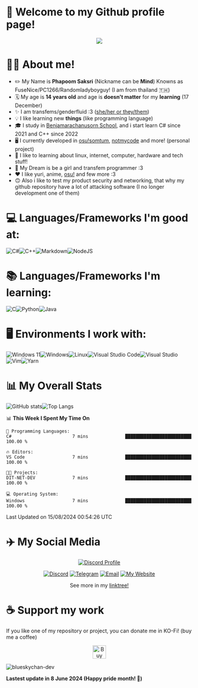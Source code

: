 # 🤗 Welcome to my Github profile page! 
<p align="center">
  <img src="https://media1.tenor.com/m/Pd4sD0XWmoIAAAAC/onimai-oniichan-wa-oshimai.gif)" />
</p>

# 👩‍💻 About me!
- ✏️ My Name is **Phapoom Saksri** (Nickname can be **Mind**) Knowns as FuseNice/PC1266/Randomladyboyguy! (I am from thailand 🇹🇭)
- 🗓️ My age is **14 years old** and age is **doesn't matter** for my **learning** (17 December)
- ✨ I am transfems/genderfluid :3 ([she/her or they/them](https://en.pronouns.page/@blueskychan_))
- 💡 I like learning new **things** (like programming language)
- 🎓 I study in [Benjamarachanusorn School](https://bs.ac.th), and i start learn C# since 2021 and C++ since 2022
- 🖥️ I currently developed in [osu!somtum](https://somtum.fun), [notmycode](https://notmycode.dev) and more! (personal project)
-   🌱 I like to learning about linux, internet, computer, hardware and tech stuff!
- 💭 My Dream is be a girl and transfem programmer :3
- ❤️ I like yuri, anime, [osu!](https://osu.ppy.sh) and few more :3
- 🙃 Also i like to test my product security and networking, that why my github repository have a lot of attacking software (I no longer development one of them)

# 💻 Languages/Frameworks I'm good at:
![C#](https://img.shields.io/badge/c%23-%23239120.svg?style=for-the-badge&logo=csharp&logoColor=white)![C++](https://img.shields.io/badge/c++-%2300599C.svg?style=for-the-badge&logo=c%2B%2B&logoColor=white)![Markdown](https://img.shields.io/badge/markdown-%23000000.svg?style=for-the-badge&logo=markdown&logoColor=white)![NodeJS](https://img.shields.io/badge/node.js-6DA55F?style=for-the-badge&logo=node.js&logoColor=white)

# 📚 Languages/Frameworks I'm learning:
![C](https://img.shields.io/badge/c-%2300599C.svg?style=for-the-badge&logo=c&logoColor=white)![Python](https://img.shields.io/badge/python-3670A0?style=for-the-badge&logo=python&logoColor=ffdd54)![Java](https://img.shields.io/badge/java-%23ED8B00.svg?style=for-the-badge&logo=openjdk&logoColor=white)

# 🖥️ Environments I work with:
![Windows 11](https://img.shields.io/badge/Windows%2011-%230079d5.svg?style=for-the-badge&logo=Windows%2011&logoColor=white)![Windows](https://img.shields.io/badge/Windows-0078D6?style=for-the-badge&logo=windows&logoColor=white)![Linux](https://img.shields.io/badge/Linux-FCC624?style=for-the-badge&logo=linux&logoColor=black)![Visual Studio Code](https://img.shields.io/badge/Visual%20Studio%20Code-0078d7.svg?style=for-the-badge&logo=visual-studio-code&logoColor=white)![Visual Studio](https://img.shields.io/badge/Visual%20Studio-5C2D91.svg?style=for-the-badge&logo=visual-studio&logoColor=white)![Vim](https://img.shields.io/badge/VIM-%2311AB00.svg?style=for-the-badge&logo=vim&logoColor=white)![Yarn](https://img.shields.io/badge/yarn-%232C8EBB.svg?style=for-the-badge&logo=yarn&logoColor=white)

# 📊 My Overall Stats
![GitHub stats](https://github-readme-stats.vercel.app/api?username=blueskychan-dev&show_icons=true&theme=radical)![Top Langs](https://github-readme-stats.vercel.app/api/top-langs/?username=blueskychan-dev&&layout=compact&theme=radical)
<!--START_SECTION:waka-->
📊 **This Week I Spent My Time On** 

```text
💬 Programming Languages: 
C#                       7 mins              █████████████████████████   100.00 % 

🔥 Editors: 
VS Code                  7 mins              █████████████████████████   100.00 % 

🐱‍💻 Projects: 
DIT-NET-DEV              7 mins              █████████████████████████   100.00 % 

💻 Operating System: 
Windows                  7 mins              █████████████████████████   100.00 % 
```


 Last Updated on 15/08/2024 00:54:26 UTC
<!--END_SECTION:waka-->

# ✈️ My Social Media
<p style="text-align: center; padding: 0; margin: 0;">
  <div style="text-align: center;">
    <a href="https://discord.com/users/736163902835916880">
      <p align="center"><img alt="Discord Profile" src="https://lanyard.cnrad.dev/api/736163902835916880?bg=ffb6c1">
    </a></p>
  </div>
</p>
    </a>
  </div>
<p align="center">
<a href="https://discord.com/users/736163902835916880"><img alt="Discord" src="https://img.shields.io/badge/Discord-@blueskychan_-pink?style=flat-square&logo=discord"></a>
<a href="https://t.me/mindhas403"><img alt="Telegram" src="https://img.shields.io/badge/Telegram-@mindhas403-pink?style=flat-square&logo=telegram"></a>
<a href="mailto:mind@blueskychan.dev"><img alt="Email" src="https://img.shields.io/badge/Email-mind@blueskychan.dev-pink?style=flat-square&logo=gmail"></a>
<a href="https://blueskychan.dev"><img alt="My Website" src="https://img.shields.io/badge/🌐 My Website-blueskychan.dev-pink?style=flat-square"></a>
</p>
<p align="center">See more in my <a href="linktr.ee/blueskychan">linktree!</a></p>

# ☕ Support my work
If you like one of my repository or project, you can donate me in KO-Fi! (buy me a coffee)
<p align="center">
<a href='https://ko-fi.com/M4M8IH3CP' target='_blank'><img height='36' style='border:0px;height:36px;' src='https://storage.ko-fi.com/cdn/kofi1.png?v=3' border='0' alt='Buy Me a Coffee at ko-fi.com' /></a>
</p>

<div>
  <p align="left"> <img src="https://komarev.com/ghpvc/?username=blueskychan-dev&label=Profile%20views&color=C9A9A6&style=flat" alt="blueskychan-dev" /> </p>
</div>

**Lastest update in 8 June 2024 (Happy pride month! 🌈)**
